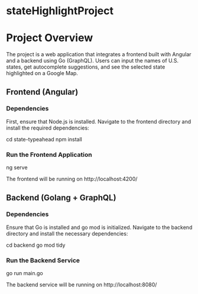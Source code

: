 # stateHighlightProject
# Project Overview
The project is a web application that integrates a frontend built with Angular and a backend using Go (GraphQL). 
Users can input the names of U.S. states, get autocomplete suggestions, and see the selected state highlighted on a Google Map.

## Frontend (Angular)
### Dependencies
First, ensure that Node.js is installed. Navigate to the frontend directory and install the required dependencies:

cd state-typeahead
npm install

### Run the Frontend Application

ng serve

The frontend will be running on http://localhost:4200/

## Backend (Golang + GraphQL)
### Dependencies
Ensure that Go is installed and go mod is initialized. Navigate to the backend directory and install the necessary dependencies:

cd backend
go mod tidy

### Run the Backend Service

go run main.go

The backend service will be running on http://localhost:8080/


